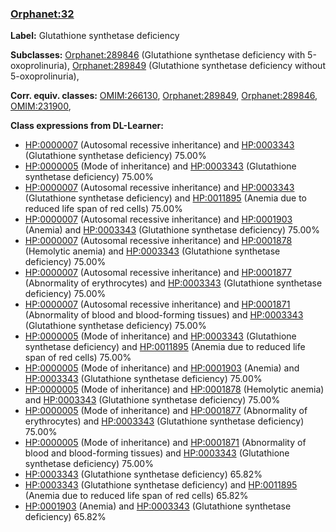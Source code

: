
### [Orphanet:32](http://www.orpha.net/ORDO/Orphanet_32)
**Label:** Glutathione synthetase deficiency

**Subclasses:** [Orphanet:289846](http://www.orpha.net/ORDO/Orphanet_289846) (Glutathione synthetase deficiency with 5-oxoprolinuria), [Orphanet:289849](http://www.orpha.net/ORDO/Orphanet_289849) (Glutathione synthetase deficiency without 5-oxoprolinuria), 

**Corr. equiv. classes:** [OMIM:266130](http://purl.obolibrary.org/obo/OMIM_266130), [Orphanet:289849](http://www.orpha.net/ORDO/Orphanet_289849), [Orphanet:289846](http://www.orpha.net/ORDO/Orphanet_289846), [OMIM:231900](http://purl.obolibrary.org/obo/OMIM_231900), 

**Class expressions from DL-Learner:**

- [HP:0000007](http://purl.obolibrary.org/obo/HP_0000007) (Autosomal recessive inheritance) and [HP:0003343](http://purl.obolibrary.org/obo/HP_0003343) (Glutathione synthetase deficiency) 75.00%
- [HP:0000005](http://purl.obolibrary.org/obo/HP_0000005) (Mode of inheritance) and [HP:0003343](http://purl.obolibrary.org/obo/HP_0003343) (Glutathione synthetase deficiency) 75.00%
- [HP:0000007](http://purl.obolibrary.org/obo/HP_0000007) (Autosomal recessive inheritance) and [HP:0003343](http://purl.obolibrary.org/obo/HP_0003343) (Glutathione synthetase deficiency) and [HP:0011895](http://purl.obolibrary.org/obo/HP_0011895) (Anemia due to reduced life span of red cells) 75.00%
- [HP:0000007](http://purl.obolibrary.org/obo/HP_0000007) (Autosomal recessive inheritance) and [HP:0001903](http://purl.obolibrary.org/obo/HP_0001903) (Anemia) and [HP:0003343](http://purl.obolibrary.org/obo/HP_0003343) (Glutathione synthetase deficiency) 75.00%
- [HP:0000007](http://purl.obolibrary.org/obo/HP_0000007) (Autosomal recessive inheritance) and [HP:0001878](http://purl.obolibrary.org/obo/HP_0001878) (Hemolytic anemia) and [HP:0003343](http://purl.obolibrary.org/obo/HP_0003343) (Glutathione synthetase deficiency) 75.00%
- [HP:0000007](http://purl.obolibrary.org/obo/HP_0000007) (Autosomal recessive inheritance) and [HP:0001877](http://purl.obolibrary.org/obo/HP_0001877) (Abnormality of erythrocytes) and [HP:0003343](http://purl.obolibrary.org/obo/HP_0003343) (Glutathione synthetase deficiency) 75.00%
- [HP:0000007](http://purl.obolibrary.org/obo/HP_0000007) (Autosomal recessive inheritance) and [HP:0001871](http://purl.obolibrary.org/obo/HP_0001871) (Abnormality of blood and blood-forming tissues) and [HP:0003343](http://purl.obolibrary.org/obo/HP_0003343) (Glutathione synthetase deficiency) 75.00%
- [HP:0000005](http://purl.obolibrary.org/obo/HP_0000005) (Mode of inheritance) and [HP:0003343](http://purl.obolibrary.org/obo/HP_0003343) (Glutathione synthetase deficiency) and [HP:0011895](http://purl.obolibrary.org/obo/HP_0011895) (Anemia due to reduced life span of red cells) 75.00%
- [HP:0000005](http://purl.obolibrary.org/obo/HP_0000005) (Mode of inheritance) and [HP:0001903](http://purl.obolibrary.org/obo/HP_0001903) (Anemia) and [HP:0003343](http://purl.obolibrary.org/obo/HP_0003343) (Glutathione synthetase deficiency) 75.00%
- [HP:0000005](http://purl.obolibrary.org/obo/HP_0000005) (Mode of inheritance) and [HP:0001878](http://purl.obolibrary.org/obo/HP_0001878) (Hemolytic anemia) and [HP:0003343](http://purl.obolibrary.org/obo/HP_0003343) (Glutathione synthetase deficiency) 75.00%
- [HP:0000005](http://purl.obolibrary.org/obo/HP_0000005) (Mode of inheritance) and [HP:0001877](http://purl.obolibrary.org/obo/HP_0001877) (Abnormality of erythrocytes) and [HP:0003343](http://purl.obolibrary.org/obo/HP_0003343) (Glutathione synthetase deficiency) 75.00%
- [HP:0000005](http://purl.obolibrary.org/obo/HP_0000005) (Mode of inheritance) and [HP:0001871](http://purl.obolibrary.org/obo/HP_0001871) (Abnormality of blood and blood-forming tissues) and [HP:0003343](http://purl.obolibrary.org/obo/HP_0003343) (Glutathione synthetase deficiency) 75.00%
- [HP:0003343](http://purl.obolibrary.org/obo/HP_0003343) (Glutathione synthetase deficiency) 65.82%
- [HP:0003343](http://purl.obolibrary.org/obo/HP_0003343) (Glutathione synthetase deficiency) and [HP:0011895](http://purl.obolibrary.org/obo/HP_0011895) (Anemia due to reduced life span of red cells) 65.82%
- [HP:0001903](http://purl.obolibrary.org/obo/HP_0001903) (Anemia) and [HP:0003343](http://purl.obolibrary.org/obo/HP_0003343) (Glutathione synthetase deficiency) 65.82%


